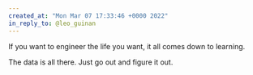 ```yaml
---
created_at: "Mon Mar 07 17:33:46 +0000 2022"
in_reply_to: @leo_guinan
---
```


If you want to engineer the life you want, it all comes down to learning.

The data is all there. Just go out and figure it out.